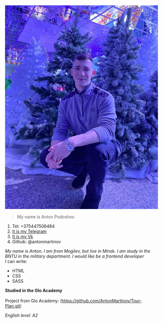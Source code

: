 ![Моё фото](photo_2022-01-10_22-31-02.jpg)

>My name is Anton Podoshvo

1. Tel: +375447506484
2. [It is my Telegram](https://t.me/akuna_matauta)
3. [It is my Vk](https://vk.com/antonmartinov_tilda)
4. Github: @antonmartinov

*My name is Anton. I am from Mogilev, but live in Minsk. I am study in the BNTU in the military department. I would like be a frontend developer*  
I can write: 
* HTML
* CSS 
* SASS

**Studied in the Glo Academy** <br/>  
Project from Glo Academy: (https://github.com/AntonMartinov/Tour-Plan.git)

*English level: A2*